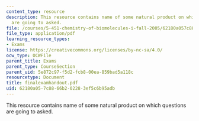 ```yaml
---
content_type: resource
description: This resource contains name of some natural product on which questions
  are going to asked.
file: /courses/5-451-chemistry-of-biomolecules-i-fall-2005/62180a057c8866b202283ef5c6b95adb_finalexamhandout.pdf
file_type: application/pdf
learning_resource_types:
- Exams
license: https://creativecommons.org/licenses/by-nc-sa/4.0/
ocw_type: OCWFile
parent_title: Exams
parent_type: CourseSection
parent_uid: 5e872c97-f5d2-fcb8-00ea-859bad5a118c
resourcetype: Document
title: finalexamhandout.pdf
uid: 62180a05-7c88-66b2-0228-3ef5c6b95adb
---
```

This resource contains name of some natural product on which questions are going to asked.